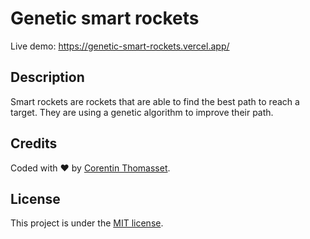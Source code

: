 # Genetic smart rockets

Live demo: https://genetic-smart-rockets.vercel.app/

## Description

Smart rockets are rockets that are able to find the best path to reach a target. They are using a genetic algorithm to improve their path.

## Credits

Coded with ❤️ by [Corentin Thomasset](//github.com/CorentinTh).

## License

This project is under the [MIT license](LICENSE).
